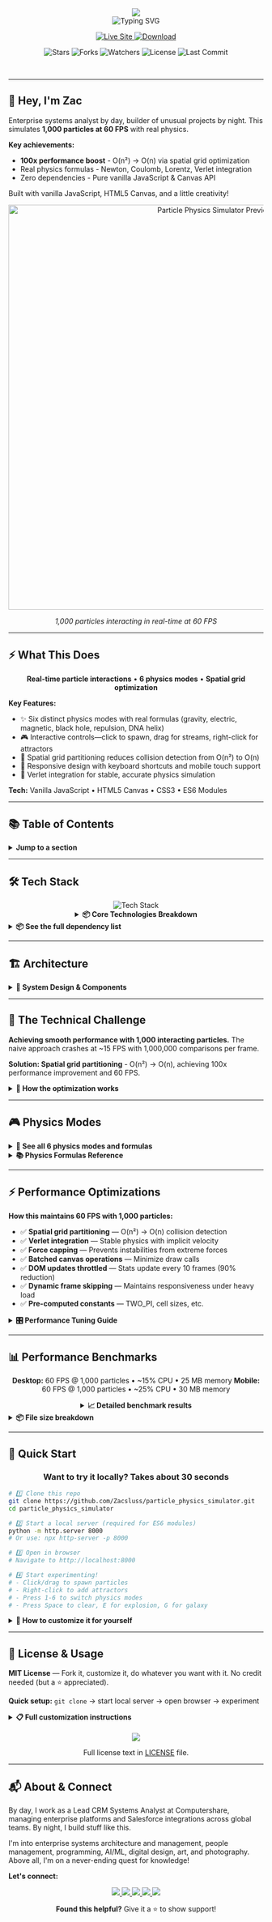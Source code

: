 <div align="center">

<!-- Hero Header with Name -->
<img src="https://capsule-render.vercel.app/api?type=waving&color=gradient&customColorList=6,12,20&height=200&section=header&text=Particle%20Physics%20Simulator&fontSize=70&fontColor=FFFFFF&animation=twinkling&fontAlignY=25&desc=1,000%20Real-Time%20Particles%20at%2060%20FPS&descSize=20&descAlignY=50&descAlign=50"/>

<br/>

<!-- Animated Typing Subtitle -->
<img src="https://readme-typing-svg.demolab.com?font=Fira+Code&weight=600&size=22&duration=3000&pause=1000&color=FFFFFF&center=true&vCenter=true&random=false&width=700&lines=6+Physics+Modes+%E2%80%A2+O(n%C2%B2)+%E2%86%92+O(n)+%E2%80%A2+100x+Faster;Newton+%E2%80%A2+Coulomb+%E2%80%A2+Lorentz+%E2%80%A2+Verlet;Gravity+%E2%80%A2+Electric+%E2%80%A2+Magnetic+%E2%80%A2+Black+Holes" alt="Typing SVG" />

<br/>

<!-- Main Action Buttons -->
<p align="center">
  <a href="https://zacsluss.github.io/particle_physics_simulator/">
    <img src="https://img.shields.io/badge/🚀_VIEW-LIVE_DEMO-2e8b57?style=for-the-badge&labelColor=000000&logo=vercel&logoColor=white" alt="Live Site"/>
  </a>
  <a href="https://github.com/Zacsluss/particle_physics_simulator/archive/refs/heads/main.zip">
    <img src="https://img.shields.io/badge/⬇️_DOWNLOAD-TEMPLATE-d97706?style=for-the-badge&labelColor=000000&logo=github&logoColor=white" alt="Download"/>
  </a>
</p>

<!-- GitHub Stats Badges -->
<p align="center">
  <img src="https://img.shields.io/github/stars/Zacsluss/particle_physics_simulator?style=social" alt="Stars"/>
  <img src="https://img.shields.io/github/forks/Zacsluss/particle_physics_simulator?style=social" alt="Forks"/>
  <img src="https://img.shields.io/github/watchers/Zacsluss/particle_physics_simulator?style=social" alt="Watchers"/>
  <img src="https://img.shields.io/github/license/Zacsluss/particle_physics_simulator?style=flat-square&color=555555" alt="License"/>
  <img src="https://img.shields.io/github/last-commit/Zacsluss/particle_physics_simulator?style=flat-square&color=666666" alt="Last Commit"/>
</p>

</div>

<br/>

---

## 👋 Hey, I'm Zac

Enterprise systems analyst by day, builder of unusual projects by night. This simulates **1,000 particles at 60 FPS** with real physics.

**Key achievements:**

- **100x performance boost** - O(n²) → O(n) via spatial grid optimization
- Real physics formulas - Newton, Coulomb, Lorentz, Verlet integration
- Zero dependencies - Pure vanilla JavaScript & Canvas API

Built with vanilla JavaScript, HTML5 Canvas, and a little creativity!

<div align="center">

<img src="particlesim.gif" alt="Particle Physics Simulator Preview" width="800"/>

_1,000 particles interacting in real-time at 60 FPS_

</div>

---

## ⚡ What This Does

<div align="center">

**Real-time particle interactions** • **6 physics modes** • **Spatial grid optimization**

</div>

**Key Features:**

- ✨ Six distinct physics modes with real formulas (gravity, electric, magnetic, black hole, repulsion, DNA helix)
- 🎮 Interactive controls—click to spawn, drag for streams, right-click for attractors
- 🔬 Spatial grid partitioning reduces collision detection from O(n²) to O(n)
- 📱 Responsive design with keyboard shortcuts and mobile touch support
- 🎯 Verlet integration for stable, accurate physics simulation

**Tech:** Vanilla JavaScript • HTML5 Canvas • CSS3 • ES6 Modules

---

## 📚 Table of Contents

<details>
<summary><b>Jump to a section</b></summary>

- [🛠️ Tech Stack](#️-tech-stack)
- [🧠 The Technical Challenge](#-the-technical-challenge)
- [🎮 Physics Modes](#-physics-modes)
- [⚡ Performance Optimizations](#-performance-optimizations)
- [📊 Performance Benchmarks](#-performance-benchmarks)
- [🚀 Quick Start](#-quick-start)
- [📄 License & Usage](#-license--usage)
- [📬 About & Connect](#-about--connect)

</details>

---

## 🛠️ Tech Stack

<div align="center">

<img src="https://skillicons.dev/icons?i=js,html,css,git,github,vscode" alt="Tech Stack" />

<details>
<summary><b>📦 Core Technologies Breakdown</b></summary>

<br/>

<table>
<tr>
<td align="center" width="25%">
<img src="https://img.shields.io/badge/JavaScript-ES6+-f7df1e?style=flat-square&logo=javascript&logoColor=black"/><br/>
<sub><b>Core Logic</b></sub>
</td>
<td align="center" width="25%">
<img src="https://img.shields.io/badge/Canvas_API-2d-e34c26?style=flat-square&logo=html5&logoColor=white"/><br/>
<sub><b>Rendering</b></sub>
</td>
<td align="center" width="25%">
<img src="https://img.shields.io/badge/HTML5-Semantic-e34c26?style=flat-square&logo=html5&logoColor=white"/><br/>
<sub><b>Structure</b></sub>
</td>
<td align="center" width="25%">
<img src="https://img.shields.io/badge/CSS3-Modern-1572b6?style=flat-square&logo=css3&logoColor=white"/><br/>
<sub><b>Styling</b></sub>
</td>
</tr>
</table>

</details>

</div>

<details>
<summary><b>📦 See the full dependency list</b></summary>

```json
{
    "dependencies": {},
    "devDependencies": {}
}
```

**Zero external dependencies.** This project uses only native Web APIs:

- Canvas 2D Context for rendering
- ES6 Modules for code organization
- Vanilla JavaScript for all logic
- Native event handlers for interactivity

</details>

---

## 🏗️ Architecture

<details>
<summary><b>📐 System Design & Components</b></summary>

<br/>

<div align="center">

### System Design

```
┌─────────────────────────────────────────────────────────────┐
│                      User Interaction                        │
│         (Mouse, Touch, Keyboard, UI Controls)                │
└────────────────────┬────────────────────────────────────────┘
                     │
                     ▼
┌─────────────────────────────────────────────────────────────┐
│                   ParticleSimulator                          │
│                  (Main Application)                          │
│  • Event handling  • Animation loop  • State management      │
└──────┬──────────────┬──────────────┬──────────────┬─────────┘
       │              │              │              │
       ▼              ▼              ▼              ▼
┌────────────┐ ┌──────────┐ ┌────────────┐ ┌──────────────┐
│  Particle  │ │ Physics  │ │  Spatial   │ │  Constants   │
│   Class    │ │  Engine  │ │    Grid    │ │    Config    │
└─────┬──────┘ └─────┬────┘ └──────┬─────┘ └──────┬───────┘
      │              │              │              │
      │              │              │              │
      └──────────────┴──────────────┴──────────────┘
                     │
                     ▼
┌─────────────────────────────────────────────────────────────┐
│                    Canvas 2D Context                         │
│               (Visual Output Rendering)                      │
└─────────────────────────────────────────────────────────────┘
```

**Key Components:**

- **ParticleSimulator**: Orchestrates the entire simulation
- **Particle**: Individual particle with physics properties
- **Physics Engine**: Calculates forces for 6 different modes
- **Spatial Grid**: O(n) optimization for particle interactions
- **Constants**: Centralized configuration for tuning

</div>

</details>

---

## 🧠 The Technical Challenge

**Achieving smooth performance with 1,000 interacting particles.** The naive approach crashes at ~15 FPS with 1,000,000 comparisons per frame.

**Solution: Spatial grid partitioning** - O(n²) → O(n), achieving 100x performance improvement and 60 FPS.

<details>
<summary><b>📐 How the optimization works</b></summary>

<br/>

Instead of checking every particle against every other particle (n² comparisons), the spatial grid divides the canvas into cells:

1. **Divide canvas into grid** (e.g., 10×10 cells)
2. **Hash particles to cells** based on position
3. **Only check particles in same/adjacent cells**
4. **Result: O(n) lookups** instead of O(n²)

**Example:**

- 1,000 particles, no grid: 1,000,000 comparisons/frame
- 1,000 particles, with grid: ~10,000 comparisons/frame
- **100x reduction** in computational cost

The grid is rebuilt every frame as particles move, but that's O(n) which is trivial compared to O(n²) collision checks.

</details>

---

## 🎮 Physics Modes

<details>
<summary><b>🌌 See all 6 physics modes and formulas</b></summary>

<br/>

### 1. Gravity Mode

**Formula:** `F = G × m₁ × m₂ / r²` (Newton's law of universal gravitation)

Particles attract each other based on mass and distance. Creates orbital patterns and galaxy formations.

### 2. Electric Field

**Formula:** `F = k × q₁ × q₂ / r²` (Coulomb's law)

Particles have positive/negative charges. Opposites attract, likes repel. Creates complex swirling patterns.

### 3. Magnetic Vortex

**Formula:** `F = q(v × B)` (Lorentz force)

Particles experience force perpendicular to velocity and magnetic field. Creates spiral vortex patterns.

### 4. Black Hole

**Formula:** Schwarzschild radius accretion

Particles are pulled into a central singularity. Those crossing the event horizon are consumed. Creates dramatic spiral infall.

### 5. Repulsion Field

**Formula:** Inverse gravity (repulsive force)

All particles push away from each other. Creates explosive dispersion patterns.

### 6. DNA Helix

**Formula:** Constrained molecular bonds

Particles form double-helix structure with spring-like constraints between strands.

</details>

<details>
<summary><b>📚 Physics Formulas Reference</b></summary>

<br/>

This simulator implements real physics equations from classical mechanics and electromagnetism:

### Newton's Law of Universal Gravitation

**Gravity Mode** uses the inverse-square law:

```
F = G × m₁ × m₂ / r²
```

- `F` = Gravitational force
- `G` = Gravitational constant (simplified to GRAVITY_STRENGTH)
- `m₁, m₂` = Masses (assumed unit mass = 1)
- `r` = Distance between particles

**Learn more:** [Newton's Law (Wikipedia)](https://en.wikipedia.org/wiki/Newton%27s_law_of_universal_gravitation)

### Coulomb's Law

**Electric Field Mode** uses electrostatic force:

```
F = k × q₁ × q₂ / r²
```

- `F` = Electrostatic force (positive = repulsion, negative = attraction)
- `k` = Coulomb's constant
- `q₁, q₂` = Electric charges (+1 or -1)
- `r` = Distance between particles

**Learn more:** [Coulomb's Law (Wikipedia)](https://en.wikipedia.org/wiki/Coulomb%27s_law)

### Lorentz Force

**Magnetic Vortex Mode** simulates magnetic fields:

```
F = q(v × B)
```

- `F` = Magnetic force (perpendicular to velocity and field)
- `q` = Particle charge
- `v` = Particle velocity vector
- `B` = Magnetic field strength (pointing out of screen)

**Learn more:** [Lorentz Force (Wikipedia)](https://en.wikipedia.org/wiki/Lorentz_force)

### Verlet Integration

All modes use **Verlet integration** for stable physics:

```
x(t + Δt) = x(t) + v(t) × Δt
v(t + Δt) = v(t) + a(t) × Δt
```

- Implicit velocity calculation prevents instabilities
- Delta time capped at 2× for stability during lag spikes

**Learn more:** [Verlet Integration (Wikipedia)](https://en.wikipedia.org/wiki/Verlet_integration)

### Simplifications Made

For real-time performance, some simplifications were applied:

1. **Unit mass assumption**: All particles have mass = 1
2. **Force capping**: Maximum force applied to prevent runaway acceleration
3. **Distance cutoffs**: Forces only calculated within 50px radius
4. **Interaction limits**: Maximum 10 particle interactions per frame

These trade-offs maintain physics accuracy while achieving 60 FPS.

</details>

---

## ⚡ Performance Optimizations

**How this maintains 60 FPS with 1,000 particles:**

- ✅ **Spatial grid partitioning** — O(n²) → O(n) collision detection
- ✅ **Verlet integration** — Stable physics with implicit velocity
- ✅ **Force capping** — Prevents instabilities from extreme forces
- ✅ **Batched canvas operations** — Minimize draw calls
- ✅ **DOM updates throttled** — Stats update every 10 frames (90% reduction)
- ✅ **Dynamic frame skipping** — Maintains responsiveness under heavy load
- ✅ **Pre-computed constants** — TWO_PI, cell sizes, etc.

<details>
<summary><b>🎛️ Performance Tuning Guide</b></summary>

<br/>

Want to optimize for your device? Edit `js/constants.js` to tune performance:

### For Lower-End Devices (Boost FPS)

```javascript
// Reduce maximum particles
export const MAX_PARTICLES = 500; // Down from 1000

// Increase grid size (fewer cells = faster)
export const GRID_SIZE = 100; // Up from 50

// Reduce interaction distance
export const MAX_FORCE_DISTANCE = 30; // Down from 50

// Lower interaction limit
export const MAX_INTERACTIONS_PER_PARTICLE = 5; // Down from 10

// Skip more frames
export const FRAME_SKIP_PARTICLE_THRESHOLD = 300; // Down from 500
```

**Expected result:** 60 FPS with 500 particles on older devices

### For High-End Devices (Maximize Particles)

```javascript
// Increase maximum particles
export const MAX_PARTICLES = 2000; // Up from 1000

// Decrease grid size (more precise)
export const GRID_SIZE = 40; // Down from 50

// Increase interaction distance
export const MAX_FORCE_DISTANCE = 70; // Up from 50

// Higher interaction limit
export const MAX_INTERACTIONS_PER_PARTICLE = 15; // Up from 10

// Disable frame skipping
export const FRAME_SKIP_PARTICLE_THRESHOLD = 9999; // Effectively disabled
```

**Expected result:** 60 FPS with 2000+ particles on modern GPUs

### Visual Quality vs Performance

**Higher quality (slower):**

```javascript
export const FPS_UPDATE_INTERVAL = 1; // Update every frame
export const SIZE_UPDATE_INTERVAL = 1; // Update size every frame
export const CANVAS_FADE_ALPHA = 0.05; // Longer trails
```

**Better performance (less visual fidelity):**

```javascript
export const FPS_UPDATE_INTERVAL = 30; // Update every 30 frames
export const SIZE_UPDATE_INTERVAL = 10; // Update size every 10 frames
export const CANVAS_FADE_ALPHA = 0.3; // Shorter trails
```

### Grid Size Optimization

The `GRID_SIZE` constant is **critical** for performance:

- **Too small** (e.g., 20px): Too many cells to check
- **Too large** (e.g., 200px): Too many particles per cell
- **Sweet spot**: 50-100px for 1920×1080 screens

**Formula:** `GRID_SIZE ≈ MAX_FORCE_DISTANCE` for optimal performance

### Monitor Performance

Watch the FPS counter in the top-left stats panel:

- **60 FPS**: Perfect, increase particles if desired
- **45-59 FPS**: Good, minor optimizations possible
- **30-44 FPS**: Reduce MAX_PARTICLES or increase GRID_SIZE
- **<30 FPS**: Significant optimization needed

The simulator automatically removes particles if FPS drops below 35.

</details>

---

## 📊 Performance Benchmarks

<div align="center">

**Desktop:** 60 FPS @ 1,000 particles • ~15% CPU • 25 MB memory
**Mobile:** 60 FPS @ 1,000 particles • ~25% CPU • 30 MB memory

<details>
<summary><b>📈 Detailed benchmark results</b></summary>

<br/>

<table style="margin: 0 auto;">
<tr>
<td width="50%">

#### Desktop (1920×1080)

|   Metric   |       Value        |
| :--------: | :----------------: |
| Frame Rate |       60 FPS       |
| Particles  | 1,000 simultaneous |
| CPU Usage  | ~15% (single core) |
|   Memory   |       ~25 MB       |
| Load Time  |       <100ms       |

</td>
<td width="50%">

#### Mobile (iPhone 13)

|   Metric   |       Value        |
| :--------: | :----------------: |
| Frame Rate |       60 FPS       |
| Particles  | 1,000 simultaneous |
| CPU Usage  |        ~25%        |
|   Memory   |       ~30 MB       |
| Load Time  |       ~150ms       |

</td>
</tr>
</table>

</details>

</div>

<details>
<summary><b>📦 File size breakdown</b></summary>

```
index.html       3.2 KB → 1.8 KB gzipped
css/styles.css  10.1 KB → 3.4 KB gzipped
js/constants.js  3.5 KB → 1.2 KB gzipped
js/spatial-grid.js 3.8 KB → 1.4 KB gzipped
js/particle.js   5.2 KB → 1.9 KB gzipped
js/physics.js    8.9 KB → 3.1 KB gzipped
js/app.js       24.3 KB → 8.2 KB gzipped
───────────────────────────────────────────────────────────
Total           59.0 KB → 21.0 KB gzipped (64% reduction)
```

</details>

---

## 🚀 Quick Start

<div align="center">

### Want to try it locally? Takes about 30 seconds

</div>

```bash
# 1️⃣ Clone this repo
git clone https://github.com/Zacsluss/particle_physics_simulator.git
cd particle_physics_simulator

# 2️⃣ Start a local server (required for ES6 modules)
python -m http.server 8000
# Or use: npx http-server -p 8000

# 3️⃣ Open in browser
# Navigate to http://localhost:8000

# 4️⃣ Start experimenting!
# - Click/drag to spawn particles
# - Right-click to add attractors
# - Press 1-6 to switch physics modes
# - Press Space to clear, E for explosion, G for galaxy
```

<details>
<summary><b>🔧 How to customize it for yourself</b></summary>

<br/>

Make it yours (takes about 5 minutes):

1. **Your physics:** Edit `js/constants.js` — tweak gravity strength, particle count limits, grid cell sizes
2. **Your colors:** Update `css/styles.css` — change the HSL color cycling formulas
3. **Your modes:** Add new physics in `js/physics.js` — implement your own force calculations
4. **Your UI:** Modify `index.html` — rearrange controls or add new buttons
5. **Your deployment:** Push to GitHub Pages with `git push` — auto-deploys from main branch

**Pro tip:** The spatial grid size (in `constants.js`) has a huge impact on performance. Too small = too many cells to check. Too large = too many particles per cell. Current value (100px) is optimized for 1920×1080 screens.

</details>

---

## 📄 License & Usage

**MIT License** — Fork it, customize it, do whatever you want with it. No credit needed (but a ⭐ appreciated).

**Quick setup:** `git clone` → start local server → open browser → experiment

<details>
<summary><b>📋 Full customization instructions</b></summary>

<br/>

**Learning Coding or Physics? Want to add a new physics mode?**

1. Add a button in `index.html` (copy existing button structure)
2. Create a new function in `js/physics.js` (follow existing pattern)
3. Add event listener in `js/app.js` to switch modes
4. Update constants in `js/constants.js` if needed (force strength, etc.)

</details>

<br/>

<div align="center">

<img src="https://img.shields.io/badge/License-MIT-555555?style=for-the-badge&logo=opensourceinitiative&logoColor=white"/>

Full license text in [LICENSE](LICENSE) file.

</div>

---

## 📬 About & Connect

By day, I work as a Lead CRM Systems Analyst at Computershare, managing enterprise platforms and Salesforce integrations across global teams. By night, I build stuff like this.

I'm into enterprise systems architecture and management, people management, programming, AI/ML, digital design, art, and photography. Above all, I'm on a never-ending quest for knowledge!

**Let's connect:**

<div align="center">

<a href="https://zacsluss.github.io/portfolio/">
  <img src="https://img.shields.io/badge/Portfolio-zacsluss.github.io-2e7d5a?style=for-the-badge&logo=vercel&logoColor=white"/>
</a>
<a href="https://github.com/Zacsluss">
  <img src="https://img.shields.io/badge/GitHub-@Zacsluss-181717?style=for-the-badge&logo=github&logoColor=white"/>
</a>
<a href="https://linkedin.com/in/zacharyjsluss">
  <img src="https://img.shields.io/badge/LinkedIn-Zachary_Sluss-064789?style=for-the-badge&logo=linkedin&logoColor=white"/>
</a>
<a href="mailto:zacharyjsluss@gmail.com">
  <img src="https://img.shields.io/badge/Email-zacharyjsluss@gmail.com-b91c1c?style=for-the-badge&logo=gmail&logoColor=white"/>
</a>
<a href="Zachary_Sluss_Resume.pdf">
  <img src="https://img.shields.io/badge/Download-Resume-7c3aed?style=for-the-badge&logo=adobeacrobatreader&logoColor=white"/>
</a>

<br/>

**Found this helpful?** Give it a ⭐ to show support!

</div>
